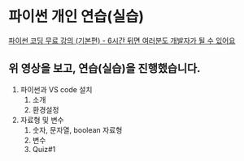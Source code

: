 파이썬 개인 연습(실습)
=====================

[파이썬 코딩 무료 강의 (기본편) - 6시간 뒤면 여러분도 개발자가 될 수 있어요](https://www.youtube.com/watch?v=kWiCuklohdY&list=WL&index=1)

위 **영상**을 보고, 연습(실습)을 진행했습니다.
------------------------------------------

1. 파이썬과 VS code 설치
    1. 소개
    2. 환경설정
1. 자료형 및 변수
    1. 숫자, 문자열, boolean 자료형
    2. 변수
    3. Quiz#1